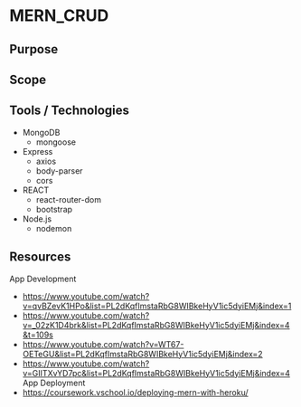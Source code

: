 # MERN_CRUD

## Purpose

## Scope

## Tools / Technologies
+ MongoDB
    - mongoose
+ Express
    - axios
    - body-parser
    - cors 
+ REACT
    - react-router-dom
    - bootstrap
+ Node.js
    - nodemon

## Resources
App Development
+ https://www.youtube.com/watch?v=qvBZevK1HPo&list=PL2dKqfImstaRbG8WIBkeHyV1ic5dyiEMj&index=1
+ https://www.youtube.com/watch?v=_02zK1D4brk&list=PL2dKqfImstaRbG8WIBkeHyV1ic5dyiEMj&index=4&t=109s
+ https://www.youtube.com/watch?v=WT67-OETeGU&list=PL2dKqfImstaRbG8WIBkeHyV1ic5dyiEMj&index=2
+ https://www.youtube.com/watch?v=GIITXvYD7pc&list=PL2dKqfImstaRbG8WIBkeHyV1ic5dyiEMj&index=4
App Deployment
+ https://coursework.vschool.io/deploying-mern-with-heroku/
